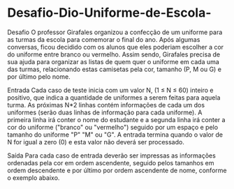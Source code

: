 # Desafio-Dio-Uniforme-de-Escola-

Desafio
O professor Girafales organizou a confecção de um uniforme para as turmas da escola para comemorar o final do ano. Após algumas conversas, ficou decidido com os alunos que eles poderiam escolher a cor do uniforme entre branco ou vermelho. Assim sendo, Girafales precisa de sua ajuda para organizar as listas de quem quer o uniforme em cada uma das turmas, relacionando estas camisetas pela cor, tamanho (P, M ou G) e por último pelo nome.

Entrada
Cada caso de teste inicia com um valor N, (1 ≤ N ≤ 60) inteiro e positivo, que indica a quantidade de uniformes a serem feitas para aquela turma. As próximas N*2 linhas contém informações de cada um dos uniformes (serão duas linhas de informação para cada uniforme). A primeira linha irá conter o nome do estudante e a segunda linha irá conter a cor do uniforme ("branco" ou "vermelho") seguido por um espaço e pelo tamanho do uniforme "P" "M" ou "G". A entrada termina quando o valor de N for igual a zero (0) e esta valor não deverá ser processado.

Saída
Para cada caso de entrada deverão ser impressas as informações ordenadas pela cor em ordem ascendente, seguido pelos tamanhos em ordem descendente e por último por ordem ascendente de nome, conforme o exemplo abaixo.
 
 
 

